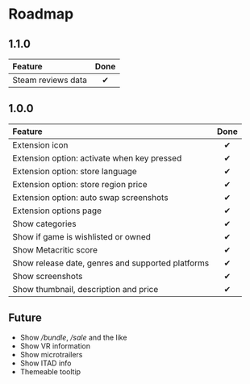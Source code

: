 # Roadmap

## 1.1.0

| Feature | Done |
| :-- | :--: |
| Steam reviews data | ✔ |

## 1.0.0

| Feature | Done |
| :-- | :--: |
| Extension icon | ✔ |
| Extension option: activate when key pressed | ✔ |
| Extension option: store language | ✔ |
| Extension option: store region price | ✔ |
| Extension option: auto swap screenshots | ✔ |
| Extension options page | ✔ |
| Show categories | ✔ |
| Show if game is wishlisted or owned | ✔ |
| Show Metacritic score | ✔ |
| Show release date, genres and supported platforms | ✔ |
| Show screenshots | ✔ |
| Show thumbnail, description and price | ✔ |

## Future

- Show _/bundle_, _/sale_ and the like
- Show VR information
- Show microtrailers
- Show ITAD info
- Themeable tooltip